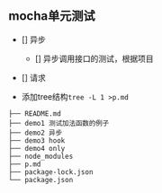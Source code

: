 ## mocha单元测试

* [] 异步
  * [] 异步调用接口的测试，根据项目
* [] 请求


* 添加tree结构`tree -L 1 >p.md`
```
├── README.md
├── demo1 测试加法函数的例子
├── demo2 异步
├── demo3 hook
├── demo4 only
├── node_modules
├── p.md
├── package-lock.json
└── package.json
```
